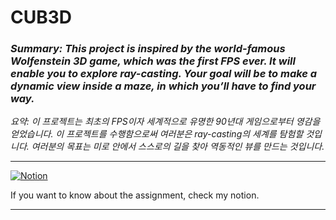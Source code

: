 # **CUB3D**

### *Summary: This project is inspired by the world-famous Wolfenstein 3D game, which was the first FPS ever. It will enable you to explore ray-casting. Your goal will be to make a dynamic view inside a maze, in which you’ll have to find your way.*

*요약: 이 프로젝트는 최초의 FPS이자 세계적으로 유명한 90년대 게임으로부터 영감을 얻었습니다. 이 프로젝트를 수행함으로써 여러분은 ray-casting의 세계를 탐험할 것입니다. 여러분의 목표는 미로 안에서 스스로의 길을 찾아 역동적인 뷰를 만드는 것입니다.*

---

[![Notion](https://img.shields.io/badge/Notion-Click%20Here-blue?style=for-the-badge&logo=notion)]([YOUR_NOTION_LINK](https://jsen27.notion.site/cub3d-32d87b48435c4bd1aba6389f3874390f?pvs=4)https://jsen27.notion.site/cub3d-32d87b48435c4bd1aba6389f3874390f?pvs=4)

If you want to know about the assignment, check my notion.

---
